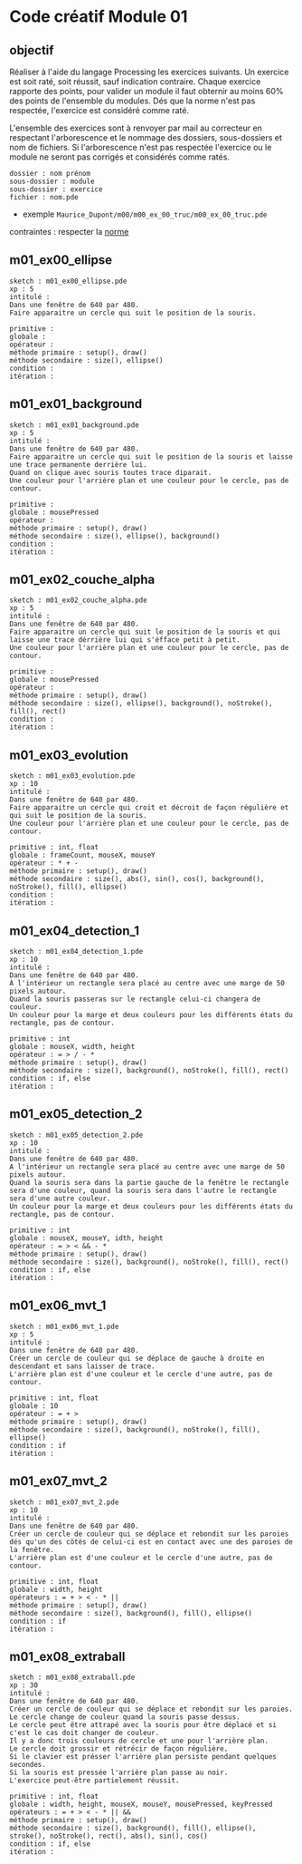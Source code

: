 # Code créatif Module 01

## objectif
Réaliser à l'aide du langage Processing les exercices suivants.
Un exercice est soit raté, soit réussit, sauf indication contraire.
Chaque exercice rapporte des points, pour valider un module il faut obternir au moins 60% des points de l'ensemble du modules.
Dés que la norme n'est pas respectée, l'exercice est considéré comme raté.

L'ensemble des exercices sont à renvoyer par mail au correcteur en respectant l'arborescence et le nommage des dossiers, sous-dossiers et nom de fichiers. Si l'arborescence n'est pas respectée l'exercice ou le module ne seront pas corrigés et considérés comme ratés.
```
dossier : nom prénom
sous-dossier : module
sous-dossier : exercice
fichier : nom.pde
```

* exemple
`Maurice_Dupont/m00/m00_ex_00_truc/m00_ex_00_truc.pde`

contraintes : 
respecter la [norme](https://github.com/StanLepunK/La-Voie-du-Code/blob/master/norme_voie_du_code.md)


## m01_ex00_ellipse
```
sketch : m01_ex00_ellipse.pde
xp : 5
intitulé :
Dans une fenêtre de 640 par 480.
Faire apparaitre un cercle qui suit le position de la souris.
```
```
primitive : 
globale : 
opérateur : 
méthode primaire : setup(), draw()
méthode secondaire : size(), ellipse()
condition :
itération :
```
## m01_ex01_background
```
sketch : m01_ex01_background.pde
xp : 5
intitulé :
Dans une fenêtre de 640 par 480.
Faire apparaitre un cercle qui suit le position de la souris et laisse une trace permanente derrière lui.
Quand on clique avec souris toutes trace diparait.
Une couleur pour l'arrière plan et une couleur pour le cercle, pas de contour.
```
```
primitive : 
globale : mousePressed
opérateur : 
méthode primaire : setup(), draw()
méthode secondaire : size(), ellipse(), background()
condition :
itération :
```
## m01_ex02_couche_alpha
```
sketch : m01_ex02_couche_alpha.pde
xp : 5
intitulé :
Dans une fenêtre de 640 par 480.
Faire apparaitre un cercle qui suit le position de la souris et qui laisse une trace dérrière lui qui s'éfface petit à petit.
Une couleur pour l'arrière plan et une couleur pour le cercle, pas de contour.
```
```
primitive : 
globale : mousePressed
opérateur : 
méthode primaire : setup(), draw()
méthode secondaire : size(), ellipse(), background(), noStroke(), fill(), rect()
condition :
itération :
```
## m01_ex03_evolution
```
sketch : m01_ex03_evolution.pde
xp : 10
intitulé : 
Dans une fenêtre de 640 par 480.
Faire apparaitre un cercle qui croit et décroit de façon régulière et qui suit le position de la souris.
Une couleur pour l'arrière plan et une couleur pour le cercle, pas de contour.
```
```
primitive : int, float
globale : frameCount, mouseX, mouseY
opérateur : * + -
méthode primaire : setup(), draw()
méthode secondaire : size(), abs(), sin(), cos(), background(), noStroke(), fill(), ellipse()
condition :
itération :
```
## m01_ex04_detection_1
```
sketch : m01_ex04_detection_1.pde
xp : 10
intitulé : 
Dans une fenêtre de 640 par 480.
À l'intérieur un rectangle sera placé au centre avec une marge de 50 pixels autour.
Quand la souris passeras sur le rectangle celui-ci changera de couleur.
Un couleur pour la marge et deux couleurs pour les différents états du rectangle, pas de contour.
```
```
primitive : int
globale : mouseX, width, height
opérateur : = > / - *
méthode primaire : setup(), draw()
méthode secondaire : size(), background(), noStroke(), fill(), rect()
condition : if, else
itération :
```
## m01_ex05_detection_2
```
sketch : m01_ex05_detection_2.pde
xp : 10
intitulé : 
Dans une fenêtre de 640 par 480.
A l'intérieur un rectangle sera placé au centre avec une marge de 50 pixels autour.
Quand la souris sera dans la partie gauche de la fenêtre le rectangle sera d'une couleur, quand la souris sera dans l'autre le rectangle sera d'une autre couleur.
Un couleur pour la marge et deux couleurs pour les différents états du rectangle, pas de contour.
```
```
primitive : int
globale : mouseX, mouseY, idth, height
opérateur : = > < && - *
méthode primaire : setup(), draw()
méthode secondaire : size(), background(), noStroke(), fill(), rect()
condition : if, else
itération :
```
## m01_ex06_mvt_1
```
sketch : m01_ex06_mvt_1.pde
xp : 5
intitulé : 
Dans une fenêtre de 640 par 480. 
Créer un cercle de couleur qui se déplace de gauche à droite en descendant et sans laisser de trace.
L'arrière plan est d'une couleur et le cercle d'une autre, pas de contour.
```
```
primitive : int, float
globale : 10
opérateur : = + >
méthode primaire : setup(), draw()
méthode secondaire : size(), background(), noStroke(), fill(), ellipse()
condition : if
itération :
```
## m01_ex07_mvt_2
```
sketch : m01_ex07_mvt_2.pde
xp : 10
intitulé : 
Dans une fenêtre de 640 par 480.
Créer un cercle de couleur qui se déplace et rebondit sur les paroies dés qu'un des côtés de celui-ci est en contact avec une des paroies de la fenêtre.
L'arrière plan est d'une couleur et le cercle d'une autre, pas de contour.
```
```
primitive : int, float
globale : width, height
opérateurs : = + > < - * ||
méthode primaire : setup(), draw()
méthode secondaire : size(), background(), fill(), ellipse()
condition : if
itération :
```
## m01_ex08_extraball
```
sketch : m01_ex08_extraball.pde
xp : 30
intitulé : 
Dans une fenêtre de 640 par 480.
Créer un cercle de couleur qui se déplace et rebondit sur les paroies. 
Le cercle change de couleur quand la souris passe dessus. 
Le cercle peut être attrapé avec la souris pour être déplacé et si c'est le cas doit changer de couleur.
Il y a donc trois couleurs de cercle et une pour l'arrière plan. 
Le cercle doit grossir et rétrécir de façon régulière.
Si le clavier est présser l'arrière plan persiste pendant quelques secondes.
Si la souris est pressée l'arrière plan passe au noir.
L'exercice peut-être partielement réussit.
```
```
primitive : int, float
globale : width, height, mouseX, mouseY, mousePressed, keyPressed
opérateurs : = + > < - * || &&
méthode primaire : setup(), draw()
méthode secondaire : size(), background(), fill(), ellipse(), stroke(), noStroke(), rect(), abs(), sin(), cos()
condition : if, else
itération :
```


